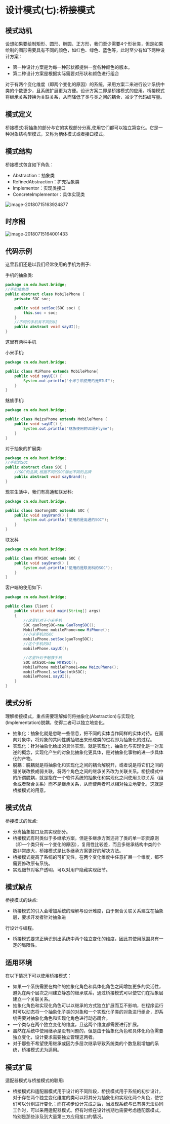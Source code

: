 # 设计模式(七):桥接模式

## 模式动机

设想如果要绘制矩形、圆形、椭圆、正方形，我们至少需要4个形状类，但是如果绘制的图形需要具有不同的颜色，如红色、绿色、蓝色等，此时至少有如下两种设计方案：

- 第一种设计方案是为每一种形状都提供一套各种颜色的版本。
- 第二种设计方案是根据实际需要对形状和颜色进行组合

对于有两个变化维度（即两个变化的原因）的系统，采用方案二来进行设计系统中类的个数更少，且系统扩展更为方便。设计方案二即是桥接模式的应用。桥接模式将继承关系转换为关联关系，从而降低了类与类之间的耦合，减少了代码编写量。

## 模式定义

桥接模式:将抽象的部分与它的实现部分分离,使用它们都可以独立第变化。它是一种对象结构型模式，又称为柄体模式或者接口模式。

## 模式结构

桥接模式包含如下角色：

- Abstraction：抽象类
- RefinedAbstraction：扩充抽象类
- Implementor：实现类接口
- ConcreteImplementor：具体实现类

 ![image-20180715163924877](img/桥接模式类图.png)

## 时序图

![image-20180715164001433](img/桥接模式时序图.png)

## 代码示例

这里我们还是以我们经常使用的手机为例子:

手机的抽象类:

```java
package cn.edu.hust.bridge;
//手机抽象类
public abstract class MobilePhone {
    private SOC soc;

    public void setSoc(SOC soc) {
        this.soc = soc;
    }
    //不同的手机有不同的UI
    public abstract void sayUI();
}

```

这里有两种手机

小米手机:

```java
package cn.edu.hust.bridge;

public class MiPhone extends MobilePhone{
    public void sayUI() {
        System.out.println("小米手机使用的是MIUI");
    }
}

```

魅族手机:

```java
package cn.edu.hust.bridge;

public class MeizuPhone extends MobilePhone {
    public void sayUI() {
        System.out.println("魅族使用的UI是Flyme");
    }
}

```

对于抽象的扩展类:

```java
package cn.edu.hust.bridge;
//手机的SOC
public abstract class SOC {
    //SOC的品牌,根据不同的SOC输出不同的品牌
    public abstract void sayBrand();
}

```

现实生活中，我们有高通和联发科:

```java
package cn.edu.hust.bridge;

public class GaoTongSOC extends SOC {
    public void sayBrand() {
        System.out.println("使用的是高通的SOC");
    }
}

```

联发科

```java
package cn.edu.hust.bridge;

public class MTKSOC extends SOC {
    public void sayBrand() {
        System.out.println("使用的是联发科的SOC");
    }
}

```

客户端的使用如下:

```java
package cn.edu.hust.bridge;

public class Client {
    public static void main(String[] args)
    {
        //这里针对于小米手机
        SOC gaoTongSOC=new GaoTongSOC();
        MobilePhone mobilePhone=new MiPhone();
        //小米手机的SOC
        mobilePhone.setSoc(gaoTongSOC);
        //这个手机的UI
        mobilePhone.sayUI();

        //这里针对于魅族手机
        SOC mtkSOC=new MTKSOC();
        MobilePhone mobilePhone1=new MeizuPhone();
        mobilePhone1.setSoc(mtkSOC);
        mobilePhone1.sayUI();
    }
}

```

## 模式分析

​	理解桥接模式，重点需要理解如何将抽象化(Abstraction)与实现化(Implementation)脱耦，使得二者可以独立地变化。

- 抽象化：抽象化就是忽略一些信息，把不同的实体当作同样的实体对待。在面向对象中，将对象的共同性质抽取出来形成类的过程即为抽象化的过程。
- 实现化：针对抽象化给出的具体实现，就是实现化，抽象化与实现化是一对互逆的概念，实现化产生的对象比抽象化更具体，是对抽象化事物的进一步具体化的产物。
- 脱耦：脱耦就是将抽象化和实现化之间的耦合解脱开，或者说是将它们之间的强关联改换成弱关联，将两个角色之间的继承关系改为关联关系。桥接模式中的所谓脱耦，就是指在一个软件系统的抽象化和实现化之间使用关联关系（组合或者聚合关系）而不是继承关系，从而使两者可以相对独立地变化，这就是桥接模式的用意。

## 模式优点

桥接模式的优点:

- 分离抽象接口及其实现部分。
- 桥接模式有时类似于多继承方案，但是多继承方案违背了类的单一职责原则（即一个类只有一个变化的原因），复用性比较差，而且多继承结构中类的个数非常庞大，桥接模式是比多继承方案更好的解决方法。
- 桥接模式提高了系统的可扩充性，在两个变化维度中任意扩展一个维度，都不需要修改原有系统。
- 实现细节对客户透明，可以对用户隐藏实现细节。

## 模式缺点

桥接模式的缺点:

- 桥接模式的引入会增加系统的理解与设计难度，由于聚合关联关系建立在抽象层，要求开发者针对抽象进

行设计与编程。 

- 桥接模式要求正确识别出系统中两个独立变化的维度，因此其使用范围具有一定的局限性。

## 适用环境

在以下情况下可以使用桥接模式：

- 如果一个系统需要在构件的抽象化角色和具体化角色之间增加更多的灵活性，避免在两个层次之间建立静态的继承联系，通过桥接模式可以使它们在抽象层建立一个关联关系。
- 抽象化角色和实现化角色可以以继承的方式独立扩展而互不影响，在程序运行时可以动态将一个抽象化子类的对象和一个实现化子类的对象进行组合，即系统需要对抽象化角色和实现化角色进行动态耦合。
- 一个类存在两个独立变化的维度，且这两个维度都需要进行扩展。
- 虽然在系统中使用继承是没有问题的，但是由于抽象化角色和具体化角色需要独立变化，设计要求需要独立管理这两者。
- 对于那些不希望使用继承或因为多层次继承导致系统类的个数急剧增加的系统，桥接模式尤为适用。

## 模式扩展

适配器模式与桥接模式的联用:

- 桥接模式和适配器模式用于设计的不同阶段，桥接模式用于系统的初步设计，对于存在两个独立变化维度的类可以将其分为抽象化和实现化两个角色，使它们可以分别进行变化；而在初步设计完成之后，当发现系统与已有类无法协同工作时，可以采用适配器模式。但有时候在设计初期也需要考虑适配器模式，特别是那些涉及到大量第三方应用接口的情况。



